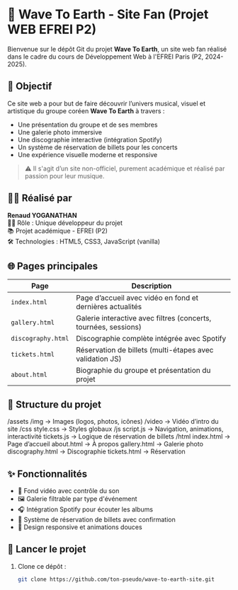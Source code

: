 # 🌊 Wave To Earth - Site Fan (Projet WEB EFREI P2)

Bienvenue sur le dépôt Git du projet **Wave To Earth**, un site web fan réalisé dans le cadre du cours de Développement Web à l'EFREI Paris (P2, 2024-2025).

## 🎯 Objectif

Ce site web a pour but de faire découvrir l’univers musical, visuel et artistique du groupe coréen **Wave To Earth** à travers :

- Une présentation du groupe et de ses membres
- Une galerie photo immersive
- Une discographie interactive (intégration Spotify)
- Un système de réservation de billets pour les concerts
- Une expérience visuelle moderne et responsive

> ⚠️ Il s'agit d’un site non-officiel, purement académique et réalisé par passion pour leur musique.

## 👨‍💻 Réalisé par

**Renaud YOGANATHAN**  
👨‍💻 Rôle : Unique développeur du projet  
📚 Projet académique - EFREI (P2)  
🛠 Technologies : HTML5, CSS3, JavaScript (vanilla)

## 🌐 Pages principales

| Page | Description |
|------|-------------|
| `index.html` | Page d’accueil avec vidéo en fond et dernières actualités |
| `gallery.html` | Galerie interactive avec filtres (concerts, tournées, sessions) |
| `discography.html` | Discographie complète intégrée avec Spotify |
| `tickets.html` | Réservation de billets (multi-étapes avec validation JS) |
| `about.html` | Biographie du groupe et présentation du projet |

## 📂 Structure du projet

/assets
/img → Images (logos, photos, icônes)
/video → Vidéo d’intro du site
/css
style.css → Styles globaux
/js
script.js → Navigation, animations, interactivité
tickets.js → Logique de réservation de billets
/html
index.html → Page d’accueil
about.html → À propos
gallery.html → Galerie photo
discography.html → Discographie
tickets.html → Réservation


## ✨ Fonctionnalités

- 🎥 Fond vidéo avec contrôle du son
- 🖼 Galerie filtrable par type d'événement
- 🎧 Intégration Spotify pour écouter les albums
- 🛒 Système de réservation de billets avec confirmation
- 📱 Design responsive et animations douces

## 🚀 Lancer le projet

1. Clone ce dépôt :
   ```bash
   git clone https://github.com/ton-pseudo/wave-to-earth-site.git


